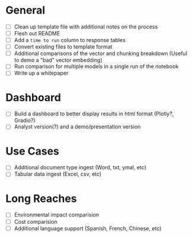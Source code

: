 # General

- [ ] Clean up template file with additional notes on the process
- [ ] Flesh out README
- [ ] Add a `time to run` column to response tables
- [ ] Convert existing files to template format
- [ ] Additional comparisons of the vector and chunking breakdown (Useful to demo a "bad" vector embedding)
- [ ] Run comparison for multiple models in a single run of the notebook
- [ ] Write up a whitepaper

# Dashboard

- [ ] Build a dashboard to better display results in html format (Plotly?, Gradio?)
- [ ] Analyst version(?) and a demo/presentation version

# Use Cases

- [ ] Additional document type ingest (Word, txt, ymal, etc)
- [ ] Tabular data ingest (Excel, csv, etc)

# Long Reaches

- [ ] Environmental impact comparision
- [ ] Cost comparision
- [ ] Additional language support (Spanish, French, Chinese, etc)
